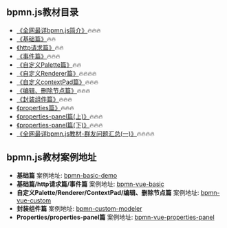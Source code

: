 ## bpmn.js教材目录



- [《全网最详bpmn.js简介》](https://github.com/LinDaiDai/bpmn-chinese-document)🔥🔥🔥
- [《基础篇》](https://github.com/LinDaiDai/bpmn-chinese-document/tree/master/LinDaiDai/全网最详bpmn.js教材-基础篇.md)🔥🔥
- [《http请求篇》](https://github.com/LinDaiDai/bpmn-chinese-document/tree/master/LinDaiDai/全网最详bpmn.js教材-http请求篇.md)🔥🔥
- [《事件篇》](https://github.com/LinDaiDai/bpmn-chinese-document/tree/master/LinDaiDai/全网最详bpmn.js教材-事件篇.md)🔥🔥🔥
- [《自定义Palette篇》](https://github.com/LinDaiDai/bpmn-chinese-document/tree/master/LinDaiDai/全网最详bpmn.js教材-自定义Palette篇.md)🔥🔥
- [《自定义Renderer篇》](https://github.com/LinDaiDai/bpmn-chinese-document/tree/master/LinDaiDai/全网最详bpmn.js教材-自定义Renderer篇.md)🔥🔥🔥🔥
- [《自定义contextPad篇》](https://github.com/LinDaiDai/bpmn-chinese-document/tree/master/LinDaiDai/全网最详bpmn.js教材自定义contextPad篇.md)🔥🔥🔥
- [《编辑、删除节点篇》](https://github.com/LinDaiDai/bpmn-chinese-document/tree/master/LinDaiDai/全网最详bpmn.js教材-编辑、删除节点篇.md)🔥🔥🔥
- [《封装组件篇》](https://github.com/LinDaiDai/bpmn-chinese-document/tree/master/LinDaiDai/全网最详bpmn.js教材-封装组件篇.md)🔥🔥🔥
- [《properties篇》](https://github.com/LinDaiDai/bpmn-chinese-document/tree/master/LinDaiDai/全网最详bpmn.js教材-properties篇.md)🔥🔥🔥
- [《properties-panel篇(上)》](https://github.com/LinDaiDai/bpmn-chinese-document/tree/master/LinDaiDai/全网最详bpmn.js教材-properties-panel篇(上).md)🔥🔥🔥
- [《properties-panel篇(下)》](https://github.com/LinDaiDai/bpmn-chinese-document/tree/master/LinDaiDai/全网最详bpmn.js教材-properties-panel篇(下).md)🔥🔥🔥
- [《全网最详bpmn.js教材-群友问题汇总(一)》](https://github.com/LinDaiDai/bpmn-chinese-document/tree/master/LinDaiDai/全网最详bpmn.js教材-群友问题汇总(一).md)🔥🔥🔥🔥



## bpmn.js教材案例地址



- **基础篇** 案例地址: [bpmn-basic-demo](https://github.com/LinDaiDai/bpmn-basic-demo)
- **基础篇/http请求篇/事件篇** 案例地址: [bpmn-vue-basic](https://github.com/LinDaiDai/bpmn-vue-basic)
- **自定义Palette/Renderer/ContextPad/编辑、删除节点篇** 案例地址: [bpmn-vue-custom](https://github.com/LinDaiDai/bpmn-vue-custom)
- **封装组件篇** 案例地址: [bpmn-custom-modeler](https://github.com/LinDaiDai/bpmn-custom-modeler)
- **Properties/properties-panel篇** 案例地址: [bpmn-vue-properties-panel](https://github.com/LinDaiDai/bpmn-vue-properties-panel)

